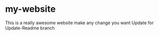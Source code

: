 # my-website

This is a really awesome website
make any change you want
Update for Update-Readme branch
